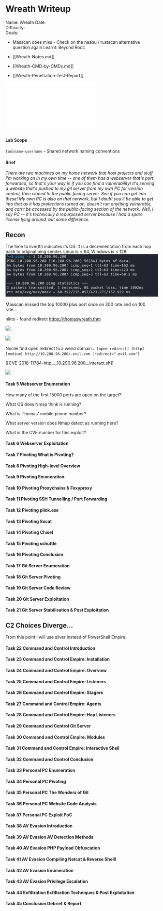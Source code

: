 # Wreath Writeup

Name: Wreath
Date:  
Difficulty:  
Goals:  
- Masscan does miss - Check on the naabu / rustscan alternative question again 
Learnt:
Beyond Root:

- [[Wreath-Notes.md]]
- [[Wreath-CMD-by-CMDs.md]]
- [[Wreath-Penetration-Test-Report]]

![](Wreath-map.excalidraw.md)

##

#### Lab Scope

`toolname-username` - Shared network naming conventions

#### Brief

*There are two machines on my home network that host projects and stuff I'm working on in my own time -- one of them has a webserver that's port forwarded, so that's your way in if you can find a vulnerability! It's serving a website that's pushed to my git server from my own PC for version control, then cloned to the public facing server. See if you can get into these! My own PC is also on that network, but I doubt you'll be able to get into that as it has protections turned on, doesn't run anything vulnerable, and can't be accessed by the public-facing section of the network. Well, I say PC -- it's technically a repurposed server because I had a spare license lying around, but same difference.*
## Recon

The time to live(ttl) indicates its OS. It is a decrementation from each hop back to original ping sender. Linux is < 64, Windows is < 128.
![ping](Screenshots/ping.png)

Masscan missed the top 10000 plus port once on 300 rate and on 100 rate... 

nikto - found redirect https://thomaswreath.thm

![](10000vuln.png)

![](renmapscananotherport.png)

Nuclei find open redirect to a weird domain... 
`[open-redirect] [http] [medium] http://10.200.96.200/.evil.com [redirect=".evil.com"]`

[[CVE-2018-11784-http___10.200.96.200__interact.sh]]

![](stillcantfindthatplus15kport.png)

#### Task 5 Webserver Enumeration

How many of the first 15000 ports are open on the target?

What OS does Nmap think is running?

What is Thomas' mobile phone number?

What server version does Nmap detect as running here?

What is the CVE number for this exploit?
#### Task 6 Webserver Exploitation

#### Task 7 Pivoting What is Pivoting?

#### Task 8 Pivoting High-level Overview

#### Task 9 Pivoting Enumeration

#### Task 10 Pivoting Proxychains & Foxyproxy

#### Task 11 Pivoting SSH Tunnelling / Port Forwarding

#### Task 12 Pivoting plink.exe

#### Task 13 Pivoting Socat

#### Task 14 Pivoting Chisel

#### Task 15 Pivoting sshuttle

#### Task 16 Pivoting Conclusion

#### Task 17 Git Server Enumeration

#### Task 18 Git Server Pivoting

#### Task 19 Git Server Code Review

#### Task 20 Git Server Exploitation

#### Task 21 Git Server Stabilisation & Post Exploitation


## C2 Choices Diverge...

From this point I will use silver instead of PowerShell Empire.

#### Task 22 Command and Control Introduction

#### Task 23 Command and Control Empire: Installation

#### Task 24 Command and Control Empire: Overview

#### Task 25 Command and Control Empire: Listeners

#### Task 26 Command and Control Empire: Stagers

#### Task 27 Command and Control Empire: Agents

#### Task 28 Command and Control Empire: Hop Listeners

#### Task 29 Command and Control Git Server

#### Task 30 Command and Control Empire: Modules

#### Task 31 Command and Control Empire: Interactive Shell

#### Task 32 Command and Control Conclusion

#### Task 33 Personal PC Enumeration

#### Task 34 Personal PC Pivoting

#### Task 35 Personal PC The Wonders of Git

#### Task 36 Personal PC Website Code Analysis

#### Task 37 Personal PC Exploit PoC

#### Task 38 AV Evasion Introduction

#### Task 39 AV Evasion AV Detection Methods

#### Task 40 AV Evasion PHP Payload Obfuscation

#### Task 41 AV Evasion Compiling Netcat & Reverse Shell!

#### Task 42 AV Evasion Enumeration

#### Task 43 AV Evasion Privilege Escalation

#### Task 44 Exfiltration Exfiltration Techniques & Post Exploitation

#### Task 45 Conclusion Debrief & Report

